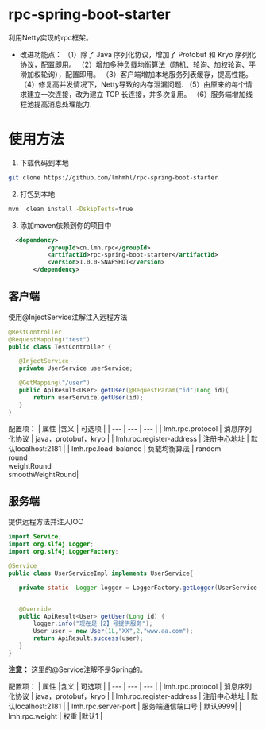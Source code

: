 # rpc-spring-boot-starter
利用Netty实现的rpc框架。
* 改进功能点：
（1）除了 Java 序列化协议，增加了 Protobuf 和 Kryo 序列化协议，配置即用。 
（2）增加多种负载均衡算法（随机、轮询、加权轮询、平滑加权轮询），配置即用。 
（3）客户端增加本地服务列表缓存，提高性能。 
（4）修复高并发情况下，Netty导致的内存泄漏问题.
（5）由原来的每个请求建立一次连接，改为建立 TCP 长连接，并多次复用。 
（6）服务端增加线程池提高消息处理能力.
# 使用方法
1. 下载代码到本地
```bash
git clone https://github.com/lmhmhl/rpc-spring-boot-starter
```
2. 打包到本地
```bash
mvn  clean install -DskipTests=true
```
3. 添加maven依赖到你的项目中
 ```xml
   <dependency>
            <groupId>cn.lmh.rpc</groupId>
            <artifactId>rpc-spring-boot-starter</artifactId>
            <version>1.0.0-SNAPSHOT</version>
        </dependency>
 ```
 ## 客户端
 使用@InjectService注解注入远程方法
 ```java
 @RestController
@RequestMapping("test")
public class TestController {

    @InjectService
    private UserService userService;

    @GetMapping("/user")
    public ApiResult<User> getUser(@RequestParam("id")Long id){
        return userService.getUser(id);
    }
}
 ```
配置项：
|    属性 |含义      |  可选项   |
| --- | --- | --- |
|   lmh.rpc.protocol  | 消息序列化协议        |  java，protobuf，kryo   |
|    lmh.rpc.register-address |  注册中心地址      |  默认localhost:2181   |
|    lmh.rpc.load-balance |  负载均衡算法     | random<br>round<br>weightRound<br>smoothWeightRound|


 ## 服务端
 提供远程方法并注入IOC
 ```java
 import Service;
import org.slf4j.Logger;
import org.slf4j.LoggerFactory;

@Service
public class UserServiceImpl implements UserService{

    private static  Logger logger = LoggerFactory.getLogger(UserService.class);


    @Override
    public ApiResult<User> getUser(Long id) {
        logger.info("现在是【2】号提供服务");
        User user = new User(1L,"XX",2,"www.aa.com");
        return ApiResult.success(user);
    }
}
 ```
 **注意：** 这里的@Service注解不是Spring的。
 
 配置项：
|    属性 |含义      |  可选项   |
| --- | --- | --- |
|   lmh.rpc.protocol  | 消息序列化协议        |  java，protobuf，kryo   |
|    lmh.rpc.register-address |  注册中心地址      |  默认localhost:2181   |
|    lmh.rpc.server-port |  服务端通信端口号     |  默认9999|
| lmh.rpc.weight | 权重 |默认1  |  

